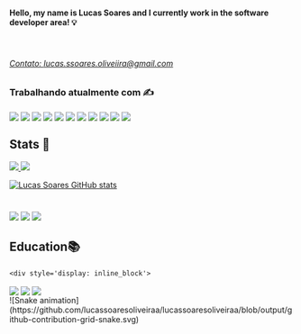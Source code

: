 #### Hello, my name is Lucas Soares and I currently work in the software developer area! 💡
<div align="center">
  <a href="https://github.com/lucassoaresoliveiraa">
</div>
  <div style="display: inline_block"><br>

###### Contato: lucas.ssoares.oliveiira@gmail.com

### Trabalhando atualmente com ✍️ 
<div style='display: inline_block'>
  <img align='center' src='https://img.shields.io/badge/React_Native-20232A?style=for-the-badge&logo=react&logoColor=61DAFB'/>
  <img align='center' src='https://img.shields.io/badge/React-20232A?style=for-the-badge&logo=react&logoColor=61DAFB'/>
  <img align='center' src='https://img.shields.io/badge/JavaScript-F7DF1E?style=for-the-badge&logo=javascript&logoColor=black'/>
  <img align='center' src='https://img.shields.io/badge/Tailwind_CSS-38B2AC?style=for-the-badge&logo=tailwind-css&logoColor=white'/>
  <img align='center' src='https://img.shields.io/badge/HTML5-E34F26?style=for-the-badge&logo=html5&logoColor=white'/>
  <img align='center' src='https://img.shields.io/badge/CSS3-1572B6?style=for-the-badge&logo=css3&logoColor=white'/>
  <img align='center' src='https://img.shields.io/badge/PHP-777BB4?style=for-the-badge&logo=php&logoColor=white'/>
  <img align='center' src='https://img.shields.io/badge/Oracle-F80000?style=for-the-badge&logo=oracle&logoColor=black'/>
  <img align='center' src='https://img.shields.io/badge/Cloudflare-F38020?style=for-the-badge&logo=Cloudflare&logoColor=white'/>
  <img align='center' src='https://img.shields.io/badge/MySQL-005C84?style=for-the-badge&logo=mysql&logoColor=white'/>
  <img align='center' src='https://img.shields.io/badge/GIT-E44C30?style=for-the-badge&logo=git&logoColor=white'/>
  	
 </div>
    
  ## Stats 📶

   <div align="left">
  <a href="https://github.com/lucassoaresoliveiraa">
  <img height="150em" src="https://github-readme-stats.vercel.app/api?username=lucassoaresoliveiraa&show_icons=true&theme=highcontrast&include_all_commits=true&count_private=true"/>
  <img height="150em" src="https://github-readme-stats.vercel.app/api/top-langs/?username=lucassoaresoliveiraa&layout=compact&langs_count=7&theme=highcontrast"/>
</div>

![Lucas Soares GitHub stats](https://github-readme-stats.vercel.app/api?username=lucassoaresoliveiraa&show_icons=true&theme=radical)

    
  
</div>
  
  #
  
  <div>
<a href="https://www.instagram.com/lucas_soares.o" target="_blank"><img src="https://img.shields.io/badge/-Instagram-%23E4405F?style=for-the-badge&logo=instagram&logoColor=white" target="_blank"></a>
  <a href = "mailto:lucas.ssoares.oliveiira@gmail.com"><img src="https://img.shields.io/badge/-Gmail-%23333?style=for-the-badge&logo=gmail&logoColor=white" target="_blank"></a>
<a href="https://www.linkedin.com/in/lucas-soares-de-oliveira-a4b6a0217" target="_blank"><img src="https://img.shields.io/badge/-LinkedIn-%230077B5?style=for-the-badge&logo=linkedin&logoColor=white" target="_blank"></a> 

 ## Education📚
    <div style='display: inline_block'>
  <img align='center' src='https://img.shields.io/badge/Udemy-EC5252?style=for-the-badge&logo=Udemy&logoColor=white'/>
  <img align='center' src='https://img.shields.io/badge/freecodecamp-27273D?style=for-the-badge&logo=freecodecamp&logoColor=white'/>
  <img align='center' src='https://img.shields.io/badge/Visual_Studio_Code-0078D4?style=for-the-badge&logo=visual%20studio%20code&logoColor=white'/>
    </div>
    <div>
   ![Snake animation](https://github.com/lucassoaresoliveiraa/lucassoaresoliveiraa/blob/output/github-contribution-grid-snake.svg)
  </div>
  
